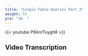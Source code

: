```yaml
---
title: "Single Table Queries Part 3"
weight: 55
pre: "10. "
---
```


{{< youtube P9AnrTuygh8 >}}

## Video Transcription
